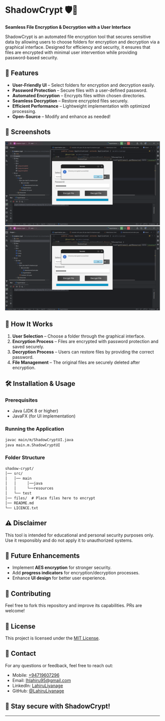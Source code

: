 # ShadowCrypt 🛡️🔐

**Seamless File Encryption & Decryption with a User Interface**

ShadowCrypt is an automated file encryption tool that secures sensitive data by allowing users to choose folders for encryption and decryption via a graphical interface. Designed for efficiency and security, it ensures that files are encrypted with minimal user intervention while providing password-based security.

## 🚀 Features

- **User-Friendly UI** – Select folders for encryption and decryption easily.
- **Password Protection** – Secure files with a user-defined password.
- **Automated Encryption** – Encrypts files within chosen directories.
- **Seamless Decryption** – Restore encrypted files securely.
- **Efficient Performance** – Lightweight implementation with optimized processing.
- **Open-Source** – Modify and enhance as needed!

## 📸 Screenshots

![Screenshot 1](assets/Encrypted.png) ![Screenshot 2](assets/Decrypted.png)

## 🔧 How It Works

1. **User Selection** – Choose a folder through the graphical interface.
2. **Encryption Process** – Files are encrypted with password protection and saved securely.
3. **Decryption Process** – Users can restore files by providing the correct password.
4. **File Management** – The original files are securely deleted after encryption.

## 🛠️ Installation & Usage

### Prerequisites
- Java (JDK 8 or higher)
- JavaFX (for UI implementation)

### Running the Application

```sh
javac main/m/ShadowCryptUI.java
java main.m.ShadowCryptUI
```

### Folder Structure
```
shadow-crypt/
│── src/
│   │── main
│   │     │──java
│   │     └──resources
│   └── test
│── files/  # Place files here to encrypt
│── README.md
└── LICENCE.txt
```

## ⚠️ Disclaimer
This tool is intended for educational and personal security purposes only. Use it responsibly and do not apply it to unauthorized systems.

## 📌 Future Enhancements
- Implement **AES encryption** for stronger security.
- Add **progress indicators** for encryption/decryption processes.
- Enhance **UI design** for better user experience.

## 🤝 Contributing
Feel free to fork this repository and improve its capabilities. PRs are welcome!

## 📜 License
This project is licensed under the [MIT License](LICENCE.txt).

## 📩 Contact

For any questions or feedback, feel free to reach out:

- Mobile: [+94719607296](+94719607296)
- Email: [lhlahiru95@gmail.com](lhlahiru95@gmail.com)
- LinkedIn: [LahiruLiyanage](https://www.linkedin.com/in/liyanage-lahiru/)
- GitHub: [@LahiruLiyanage](https://github.com/LahiruLiyanage)

## 🔗 Stay secure with ShadowCrypt! ##

---
